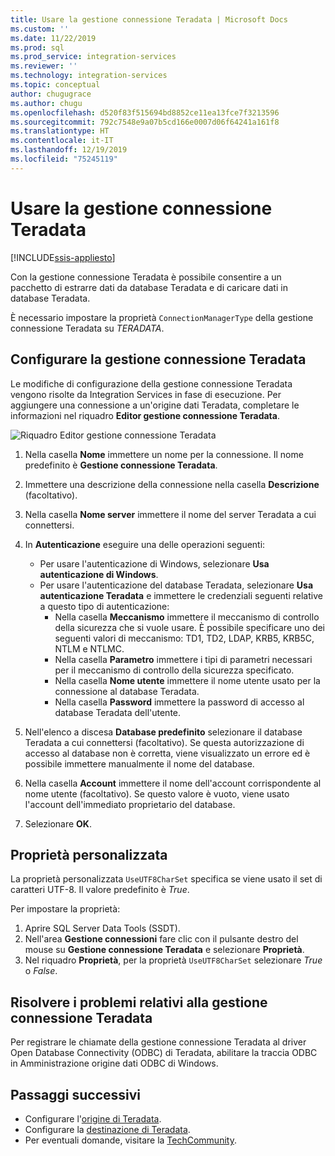 ```yaml
---
title: Usare la gestione connessione Teradata | Microsoft Docs
ms.custom: ''
ms.date: 11/22/2019
ms.prod: sql
ms.prod_service: integration-services
ms.reviewer: ''
ms.technology: integration-services
ms.topic: conceptual
author: chugugrace
ms.author: chugu
ms.openlocfilehash: d520f83f515694bd8852ce11ea13fce7f3213596
ms.sourcegitcommit: 792c7548e9a07b5cd166e0007d06f64241a161f8
ms.translationtype: HT
ms.contentlocale: it-IT
ms.lasthandoff: 12/19/2019
ms.locfileid: "75245119"
---
```

# <a name="use-the-teradata-connection-manager"></a>Usare la gestione connessione Teradata

[!INCLUDE[ssis-appliesto](../../includes/ssis-appliesto-ssvrpluslinux-asdb-asdw-xxx.md)]

Con la gestione connessione Teradata è possibile consentire a un pacchetto di estrarre dati da database Teradata e di caricare dati in database Teradata.

È necessario impostare la proprietà `ConnectionManagerType` della gestione connessione Teradata su *TERADATA*.

## <a name="configure-the-teradata-connection-manager"></a>Configurare la gestione connessione Teradata

Le modifiche di configurazione della gestione connessione Teradata vengono risolte da Integration Services in fase di esecuzione. Per aggiungere una connessione a un'origine dati Teradata, completare le informazioni nel riquadro **Editor gestione connessione Teradata**.

![Riquadro Editor gestione connessione Teradata](media/teradata-connection-manager.png)

1. Nella casella **Nome** immettere un nome per la connessione. Il nome predefinito è **Gestione connessione Teradata**.

1. Immettere una descrizione della connessione nella casella **Descrizione** (facoltativo).

1. Nella casella **Nome server** immettere il nome del server Teradata a cui connettersi.

1. In **Autenticazione**  eseguire una delle operazioni seguenti:

   - Per usare l'autenticazione di Windows, selezionare **Usa autenticazione di Windows**.
   - Per usare l'autenticazione del database Teradata, selezionare **Usa autenticazione Teradata** e immettere le credenziali seguenti relative a questo tipo di autenticazione:
     - Nella casella **Meccanismo** immettere il meccanismo di controllo della sicurezza che si vuole usare. È possibile specificare uno dei seguenti valori di meccanismo: TD1, TD2, LDAP, KRB5, KRB5C, NTLM e NTLMC.
     - Nella casella **Parametro** immettere i tipi di parametri necessari per il meccanismo di controllo della sicurezza specificato.
     - Nella casella **Nome utente** immettere il nome utente usato per la connessione al database Teradata.  
     - Nella casella **Password** immettere la password di accesso al database Teradata dell'utente.

1. Nell'elenco a discesa **Database predefinito** selezionare il database Teradata a cui connettersi (facoltativo). Se questa autorizzazione di accesso al database non è corretta, viene visualizzato un errore ed è possibile immettere manualmente il nome del database.

1. Nella casella **Account** immettere il nome dell'account corrispondente al nome utente (facoltativo). Se questo valore è vuoto, viene usato l'account dell'immediato proprietario del database.
1. Selezionare **OK**.

## <a name="custom-property"></a>Proprietà personalizzata

La proprietà personalizzata `UseUTF8CharSet` specifica se viene usato il set di caratteri UTF-8. Il valore predefinito è *True*.

Per impostare la proprietà:

1. Aprire SQL Server Data Tools (SSDT).
1. Nell'area **Gestione connessioni** fare clic con il pulsante destro del mouse su **Gestione connessione Teradata** e selezionare **Proprietà**.
1. Nel riquadro **Proprietà**, per la proprietà `UseUTF8CharSet` selezionare *True* o *False*.

## <a name="troubleshoot-the-teradata-connection-manager"></a>Risolvere i problemi relativi alla gestione connessione Teradata

Per registrare le chiamate della gestione connessione Teradata al driver Open Database Connectivity (ODBC) di Teradata, abilitare la traccia ODBC in Amministrazione origine dati ODBC di Windows.

## <a name="next-steps"></a>Passaggi successivi

- Configurare l'[origine di Teradata](teradata-source.md).
- Configurare la [destinazione di Teradata](teradata-destination.md).
- Per eventuali domande, visitare la [TechCommunity](https://aka.ms/AA5u35j).
